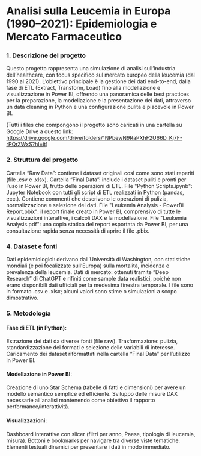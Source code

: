 # Analisi sulla Leucemia in Europa (1990–2021): Epidemiologia e Mercato Farmaceutico

### 1. Descrizione del progetto
Questo progetto rappresenta una simulazione di analisi sull’industria dell’healthcare, con focus specifico sul mercato europeo della leucemia (dal 1990 al 2021).
L’obiettivo principale è la gestione dei dati end-to-end, dalla fase di ETL (Extract, Transform, Load) fino alla modellazione e visualizzazione in Power BI, offrendo una panoramica delle best practices per la preparazione, la modellazione e la presentazione dei dati, attraverso un data cleaning in Python e una configurazione pulita e piacevole in Power BI.

(Tutti i files che compongono il progetto sono caricati in una cartella su Google Drive a questo link:
https://drive.google.com/drive/folders/1NPbewN9RaPXhF2U66D_Kj7F-rPQrZWxS?hl=it)

### 2. Struttura del progetto
Cartella “Raw Data”: contiene i dataset originali così come sono stati reperiti (file .csv e .xlsx).
Cartella “Final Data”: include i dataset puliti e pronti per l’uso in Power BI, frutto delle operazioni di ETL.
File "Python Scripts.ipynb": Jupyter Notebook con tutti gli script di ETL realizzati in Python (pandas, ecc.). Contiene commenti che descrivono le operazioni di pulizia, normalizzazione e selezione dei dati.
File "Leukemia Analysis - PowerBi Report.pbix": il report finale creato in Power BI, comprensivo di tutte le visualizzazioni interattive, i calcoli DAX e la modellazione.
File "Leukemia Analysis.pdf": una copia statica del report esportata da Power BI, per una consultazione rapida senza necessità di aprire il file .pbix.


### 4. Dataset e fonti
Dati epidemiologici: derivano dall’Università di Washington, con statistiche mondiali (e poi focalizzate sull’Europa) sulla mortalità, incidenza e prevalenza della leucemia.
Dati di mercato: ottenuti tramite “Deep Research” di ChatGPT e rifiniti come sample data realistici, poiché non erano disponibili dati ufficiali per la medesima finestra temporale.
I file sono in formato .csv e .xlsx; alcuni valori sono stime o simulazioni a scopo dimostrativo.


### 5. Metodologia
#### Fase di ETL (in Python):
Estrazione dei dati da diverse fonti (file raw).
Trasformazione: pulizia, standardizzazione dei formati e selezione delle variabili di interesse.
Caricamento dei dataset riformattati nella cartella “Final Data” per l’utilizzo in Power BI.

#### Modellazione in Power BI:
Creazione di uno Star Schema (tabelle di fatti e dimensioni) per avere un modello semantico semplice ed efficiente.
Sviluppo delle misure DAX necessarie all'analisi mantenendo come obiettivo il rapporto performance/interattività.

#### Visualizzazioni:
Dashboard interattive con slicer (filtri per anno, Paese, tipologia di leucemia, misura).
Bottoni e bookmarks per navigare tra diverse viste tematiche.
Elementi testuali dinamici per presentare i dati in modo immediato.
